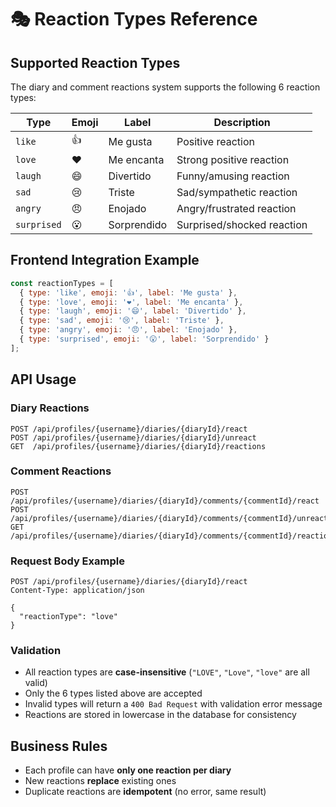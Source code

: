 # 🎭 **Reaction Types Reference**

## Supported Reaction Types

The diary and comment reactions system supports the following 6 reaction types:

| Type | Emoji | Label | Description |
|------|-------|-------|-------------|
| `like` | 👍 | Me gusta | Positive reaction |
| `love` | ❤️ | Me encanta | Strong positive reaction |
| `laugh` | 😄 | Divertido | Funny/amusing reaction |
| `sad` | 😢 | Triste | Sad/sympathetic reaction |
| `angry` | 😠 | Enojado | Angry/frustrated reaction |
| `surprised` | 😮 | Sorprendido | Surprised/shocked reaction |

## Frontend Integration Example

```javascript
const reactionTypes = [
  { type: 'like', emoji: '👍', label: 'Me gusta' },
  { type: 'love', emoji: '❤️', label: 'Me encanta' },
  { type: 'laugh', emoji: '😄', label: 'Divertido' },
  { type: 'sad', emoji: '😢', label: 'Triste' },
  { type: 'angry', emoji: '😠', label: 'Enojado' },
  { type: 'surprised', emoji: '😮', label: 'Sorprendido' }
];
```

## API Usage

### Diary Reactions
```http
POST /api/profiles/{username}/diaries/{diaryId}/react
POST /api/profiles/{username}/diaries/{diaryId}/unreact
GET  /api/profiles/{username}/diaries/{diaryId}/reactions
```

### Comment Reactions
```http
POST /api/profiles/{username}/diaries/{diaryId}/comments/{commentId}/react
POST /api/profiles/{username}/diaries/{diaryId}/comments/{commentId}/unreact
GET  /api/profiles/{username}/diaries/{diaryId}/comments/{commentId}/reactions
```

### Request Body Example
```http
POST /api/profiles/{username}/diaries/{diaryId}/react
Content-Type: application/json

{
  "reactionType": "love"
}
```

### Validation
- All reaction types are **case-insensitive** (`"LOVE"`, `"Love"`, `"love"` are all valid)
- Only the 6 types listed above are accepted
- Invalid types will return a `400 Bad Request` with validation error message
- Reactions are stored in lowercase in the database for consistency

## Business Rules
- Each profile can have **only one reaction per diary**
- New reactions **replace** existing ones
- Duplicate reactions are **idempotent** (no error, same result)
